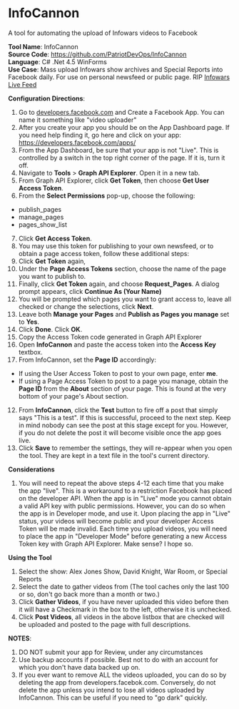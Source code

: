 # InfoCannon

A tool for automating the upload of Infowars videos to Facebook

**Tool Name**: InfoCannon  
**Source Code**: https://github.com/PatriotDevOps/InfoCannon  
**Language**: C# .Net 4.5 WinForms  
**Use Case**: Mass upload Infowars show archives and Special Reports into Facebook daily. For use on personal newsfeed or public page.  RIP [Infowars Live Feed](https://facebook.com/infowarslivefeed)  

**Configuration Directions**:  
1. Go to [developers.facebook.com](https://developers.facebook.com) and Create a Facebook App. You can name it something like "video uploader"
2. After you create your app you should be on the App Dashboard page. If you need help finding it, go here and click on your app: https://developers.facebook.com/apps/
3. From the App Dashboard, be sure that your app is not "Live". This is controlled by a switch in the top right corner of the page. If it is, turn it off.
4. Navigate to **Tools** > **Graph API Explorer**. Open it in a new tab.
5. From Graph API Explorer, click **Get Token**, then choose **Get User Access Token**.
6. From the **Select Permissions** pop-up, choose the following:
  * publish_pages
  * manage_pages
  * pages_show_list
7. Click **Get Access Token**.
8. You may use this token for publishing to your own newsfeed, or to obtain a page access token, follow these additional steps:
  1. Click **Get Token** again, 
  2. Under the **Page Access Tokens** section, choose the name of the page you want to publish to. 
  3. Finally, click **Get Token** again, and choose **Request_Pages**. A dialog prompt appears, click **Continue As (Your Name)**
  4. You will be prompted which pages you want to grant access to, leave all checked or change the selections, click **Next**.
  5. Leave both **Manage your Pages** and **Publish as Pages you manage** set to **Yes**.
  6. Click **Done**. Click **OK**.
9. Copy the Access Token code generated in Graph API Explorer
10. Open **InfoCannon** and paste the access token into the **Access Key** textbox.
11. From InfoCannon, set the **Page ID** accordingly:
  * If using the User Access Token to post to your own page, enter  **me**.
  * If using a Page Access Token to post to a page you manage, obtain the **Page ID** from the **About** section of your page. This is found at the very bottom of your page's About section.
12. From **InfoCannon**, click the **Test** button to fire off a post that simply says "This is a test". If this is successful, proceed to the next step. Keep in mind nobody can see the post at this stage except for you. However, if you do not delete the  post it will become visible once the app goes live.
13. Click **Save** to remember the settings, they will re-appear when you open the tool. They are kept in a text file in the tool's current directory.

**Considerations**
1. You will need to repeat the above steps 4-12 each time that you make the app "live". This is a workaround to a restriction Facebook has placed on the developer API. When the app is in "Live" mode you cannot obtain a valid API key with public permissions. However, you can do so when the app is in Developer mode, and use it. Upon placing the app in "Live" status, your videos will become public and your developer Access Token will be made invalid. Each time you upload videos, you will need to place the app in "Developer Mode" before generating a new Access Token key with Graph API Explorer. Make sense? I hope so.

**Using the Tool**
1. Select the show: Alex Jones Show, David Knight, War Room, or Special Reports
2. Select the date to gather videos from (The tool caches only the last 100 or so, don't go back more than a month or two.)
3. Click **Gather Videos**, if you have never uploaded this video before then it will have a Checkmark in the box to the left, otherwise it is unchecked.
4. Click **Post Videos**, all videos in the above listbox that are checked will be uploaded and posted to the page with full descriptions.

**NOTES**:
1. DO NOT submit your app for Review, under any circumstances
2. Use backup accounts if possible. Best not to do with an account for which you don't have data backed up on.
3. If you ever want to remove ALL the videos uploaded, you can do so by deleting the app from developers.facebok.com. Conversely, do not delete the app unless you intend to lose all videos uploaded by InfoCannon. This can be useful if you need to "go dark" quickly.
